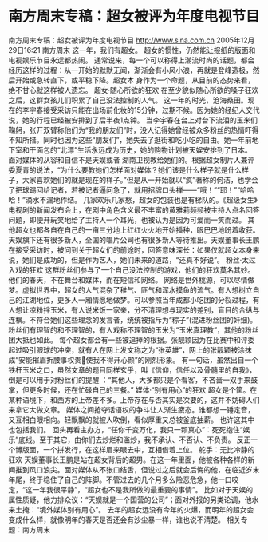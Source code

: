 # 南方周末专稿：超女被评为年度电视节目

南方周末专稿：超女被评为年度电视节目
http://www.sina.com.cn 2005年12月29日16:21 南方周末
这一年，我们有超女。
超女的惯性，仍然能让报纸的版面和电视娱乐节目永远都热闹。
通常说来，每一个可以称得上潮流时尚的话题，都会经历这样的过程：从一开始的默默无闻，渐渐会有小风小浪，再就是登峰造极，然后开始或急转直下，或平稳下降。超女本
身作为一个命题，从目前的态势来看，绝不甘心就这样被人遗忘。
超女·随心所欲的狂欢
在至少貌似随心所欲的嗓子狂欢之后，这群女孩儿们积累了自己没法控制的人气。
这一年的时光，沧海桑田。现在的李宇春接受采访只能在出场前化妆的15分钟，过期不候。因为她的经纪人交代说，她的行程已经被安排到了后半夜1点钟。
当李宇春在台上对台下流泪的玉米们鞠躬，张开双臂称他们为“我的朋友们”时，没人记得她曾经被众多粉丝的热情吓得不知所措。同时也因为这些“朋友们”，她失去了逛街和吃小吃的自由。她一年前地下室和干面包的“北漂”生活永远成为历史，她的购物计划被天娱安排到了日本。
面对媒体的从容和自信不是天娱或者
湖南卫视教给她们的。根据超女制片人兼评委夏青的说法，“为什么要教她们怎样面对媒体？她们该是什么样子就是什么样子，大家喜欢她们的就是现在的样子。”但是从一开始就以“疯”著称的何洁，也学会了把球踢回给记者，若被记者逼问急了，就用招牌口头禅——“哦！”“耶！”“哈哈哈！”滴水不漏地作结。
几家欢乐几家愁，超女的包装也是有梯队的。《超级女生》电视剧的新闻发布会上，在剧中角色含义最不丰富的黄雅莉频频被主持人点名回答问题，即便开玩笑地给了主持人一个耳光，也被认为是因为可爱而一笑而过。
其他超女也都各自在自己的一亩三分地上红红火火地开始播种，眼巴巴地盼着收获。
天娱旗下还有很多新人，全国的唱片公司也有很多新人等待推出。天娱董事长王鹏在接受采访时，被问到关于超女们的前途时，回答意味深长：如果仅就超女本身来说，她们是成功的，但是作为艺人，她们未来的道路，“还真不好说”。
粉丝·太过入戏的狂欢
这群粉丝们参与了一个自己没法控制的游戏，他们的狂欢莫名其妙。
他们的春天，不在舞台和媒体，而在短信和网络。
网络是世外桃源，可以尽情做梦。虚拟世界中，超女的人气混杂了稚气、匪气和浑水摸鱼的流气。有人想树立自己的江湖地位，更多人一厢情愿地做梦。可以参照当年成都小吃团的分裂过程，有人想让凉粉拌玉米，有人说米饭一家亲，分不清理想与现实的差别，盲目的合纵与连横。不符合她们这些理念的发言者，统统被指斥为“粽子”(混进粉丝团的奸细)。
粉丝们有理智的和不理智的，有人戏称不理智的玉米为“玉米真理教”，其他的粉丝团大抵也如此。
每个超女都会有一些被追捧的根据。张靓颖因为在比赛中和评委起过吸引眼球的冲突，就有人在网上发文称之为“张英雄”，网上的张靓颖被涂抹成“安能摧眉折腰事权贵使我不得开心颜”的刚烈形象。
有一句话，虽然出自一个铁杆玉米之口，虽然文章的题目同样玄乎，叫《信仰，信任以及骨髓里的自我》，倒是可以用于对粉丝们的提醒 ：“其他人，大多都只是个看客，不吝啬一双手来鼓掌，但更多时候，还在忙碌自己的三餐。”
媒体·“别有用心”的狂欢
超女是个筐。在某种语境下，和西方的上帝差不多。上帝存在与否其实是次要的，这并不妨碍人们来拿它大做文章。
媒体之间抢夺话语权的争斗让人渐生疲态。谁都想一锤定音，又互相白眼相向。轻飘飘的就被人吹倒，看似厚重又总被釜底抽薪。
也许这其中也包括我们。
回头再看主办方，“任你千变万化，我只一颗真心”：死死抱住“娱乐”底线。至于其它，由你们去炒烂和滥炒，我不承认、不否认、不负责。
反正一个博版面，一个拼发行，在这样眉来眼去中，互相借着上位。
舵手：无比冷静的狂欢
天娱董事长王鹏是站在超女背后的超男。在这一年里面，他被各种各样的新闻推到风口浪尖。面对媒体从不张口结舌，但说过之后就会后悔的他，在临近岁末年尾，终于稳住了自己的阵脚。不管过去的几个月多么险恶危急，他一口咬定，“这一年我很平静”，“超女也不是我所做的最重要的事情”。
比如对于天娱的属性质疑，他力排众议：“天娱就是一个国营的公司”；面对外报的另类论调，他水来土掩：“境外媒体别有用心”。
去年的超女远没有今年的火爆，而明年的超女会变成什么样，就像明年的春天是否还会有沙尘暴一样，谁也说不清楚。
相关专题：南方周末 

